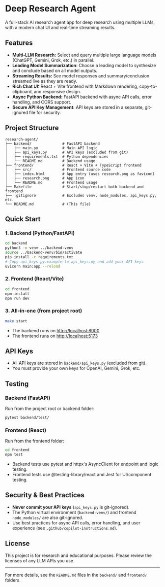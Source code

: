 # Deep Research Agent

A full-stack AI research agent app for deep research using multiple LLMs, with a modern chat UI and real-time streaming results.

## Features
- **Multi-LLM Research:** Select and query multiple large language models (ChatGPT, Gemini, Grok, etc.) in parallel.
- **Leading Model Summarization:** Choose a leading model to synthesize and conclude based on all model outputs.
- **Streaming Results:** See model responses and summary/conclusion streamed live as they are ready.
- **Rich Chat UI:** React + Vite frontend with Markdown rendering, copy-to-clipboard, and responsive design.
- **Async Python Backend:** FastAPI backend with async API calls, error handling, and CORS support.
- **Secure API Key Management:** API keys are stored in a separate, git-ignored file for security.

## Project Structure
```
research-agent/
├── backend/              # FastAPI backend
│   ├── main.py           # Main API logic
│   ├── api_keys.py       # API keys (excluded from git)
│   ├── requirements.txt  # Python dependencies
│   └── README.md         # Backend usage
├── frontend/             # React + Vite + TypeScript frontend
│   ├── src/              # Frontend source code
│   ├── index.html        # App entry (uses research.png as favicon)
│   ├── research.png      # App icon
│   └── README.md         # Frontend usage
├── Makefile              # Start/stop/restart both backend and frontend
├── .gitignore            # Excludes venv, node_modules, api_keys.py, etc.
└── README.md             # (This file)
```

## Quick Start

### 1. Backend (Python/FastAPI)
```bash
cd backend
python3 -m venv ../backend-venv
source ../backend-venv/bin/activate
pip install -r requirements.txt
# Copy api_keys.py.example to api_keys.py and add your API keys
uvicorn main:app --reload
```

### 2. Frontend (React/Vite)
```bash
cd frontend
npm install
npm run dev
```

### 3. All-in-one (from project root)
```bash
make start
```

- The backend runs on [http://localhost:8000](http://localhost:8000)
- The frontend runs on [http://localhost:5173](http://localhost:5173)

## API Keys
- All API keys are stored in `backend/api_keys.py` (excluded from git).
- You must provide your own keys for OpenAI, Gemini, Grok, etc.

## Testing

### Backend (FastAPI)
Run from the project root or backend folder:
```bash
pytest backend/test/
```

### Frontend (React)
Run from the frontend folder:
```bash
cd frontend
npm test
```

- Backend tests use pytest and httpx's AsyncClient for endpoint and logic testing.
- Frontend tests use @testing-library/react and Jest for UI/component testing.

## Security & Best Practices
- **Never commit your API keys** (`api_keys.py` is git-ignored).
- The Python virtual environment (`backend-venv/`) and frontend `node_modules/` are also git-ignored.
- Use best practices for async API calls, error handling, and user experience (see `.github/copilot-instructions.md`).

## License
This project is for research and educational purposes. Please review the licenses of any LLM APIs you use.

---

For more details, see the `README.md` files in the `backend/` and `frontend/` folders.
